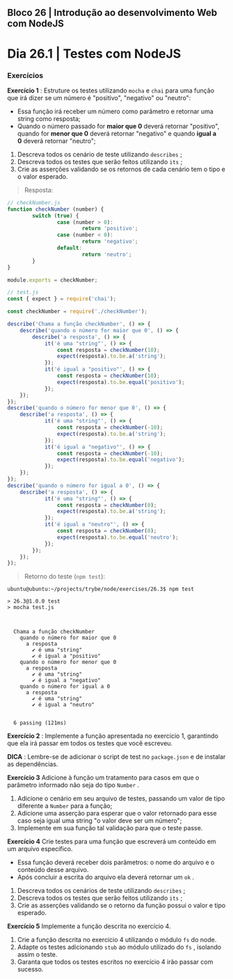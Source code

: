 ## Bloco 26 | Introdução ao desenvolvimento Web com NodeJS
# Dia 26.1 | Testes com NodeJS

### Exercícios

**Exercício 1** : Estruture os testes utilizando `mocha` e `chai` para uma função que irá dizer se um número é "positivo", "negativo" ou "neutro":

- Essa função irá receber um número como parâmetro e retornar uma string como resposta;
- Quando o número passado for **maior que 0** deverá retornar "positivo", quando for **menor que 0** deverá retornar "negativo" e quando **igual a 0** deverá retornar "neutro";
1. Descreva todos os cenário de teste utilizando `describes` ;
2. Descreva todos os testes que serão feitos utilizando `its` ;
3. Crie as asserções validando se os retornos de cada cenário tem o tipo e o valor esperado.

> Resposta:
```jsx
// checkNumber.js
function checkNumber (number) {
        switch (true) {
                case (number > 0):
                        return 'positivo';
                case (number < 0):
                        return 'negativo';
                default:
                        return 'neutro';
        }
}

module.exports = checkNumber;
```

```jsx
// test.js
const { expect } = require('chai');

const checkNumber = require('./checkNumber');

describe('Chama a função checkNumber', () => {
    describe('quando o número for maior que 0', () => {
        describe('a resposta', () => {
            it('é uma "string"', () => {
                const resposta = checkNumber(10);
                expect(resposta).to.be.a('string');
            });
            it('é igual a "positivo"', () => {
                const resposta = checkNumber(10);
                expect(resposta).to.be.equal('positivo');
            });
    });
});
describe('quando o número for menor que 0', () => {
    describe('a resposta', () => {
            it('é uma "string"', () => {
                const resposta = checkNumber(-10);
                expect(resposta).to.be.a('string');
            });
            it('é igual a "negativo"', () => {
                const resposta = checkNumber(-10);
                expect(resposta).to.be.equal('negativo');
            });
    });
});
describe('quando o número for igual a 0', () => {
    describe('a resposta', () => {
            it('é uma "string"', () => {
                const resposta = checkNumber(0);
                expect(resposta).to.be.a('string');
            });
            it('é igual a "neutro"', () => {
                const resposta = checkNumber(0);
                expect(resposta).to.be.equal('neutro');
            });
        });
    });
});
```
> Retorno do teste (`npm test`):
```shell
ubuntu@ubuntu:~/projects/trybe/node/exercises/26.3$ npm test

> 26.3@1.0.0 test
> mocha test.js



  Chama a função checkNumber
    quando o número for maior que 0
      a resposta
        ✔ é uma "string"
        ✔ é igual a "positivo"
    quando o número for menor que 0
      a resposta
        ✔ é uma "string"
        ✔ é igual a "negativo"
    quando o número for igual a 0
      a resposta
        ✔ é uma "string"
        ✔ é igual a "neutro"


  6 passing (121ms)
```

**Exercício 2** : Implemente a função apresentada no exercício 1, garantindo que ela irá passar em todos os testes que você escreveu.

**DICA** : Lembre-se de adicionar o script de test no `package.json` e de instalar as dependências.

**Exercício 3** Adicione à função um tratamento para casos em que o parâmetro informado não seja do tipo `Number` .

1. Adicione o cenário em seu arquivo de testes, passando um valor de tipo diferente a `Number` para a função;
2. Adicione uma asserção para esperar que o valor retornado para esse caso seja igual uma string "o valor deve ser um número";
3. Implemente em sua função tal validação para que o teste passe.

**Exercício 4** Crie testes para uma função que escreverá um conteúdo em um arquivo específico.

- Essa função deverá receber dois parâmetros: o nome do arquivo e o conteúdo desse arquivo.
- Após concluir a escrita do arquivo ela deverá retornar um `ok` .
1. Descreva todos os cenários de teste utilizando `describes` ;
2. Descreva todos os testes que serão feitos utilizando `its` ;
3. Crie as asserções validando se o retorno da função possui o valor e tipo esperado.

**Exercício 5** Implemente a função descrita no exercício 4.

1. Crie a função descrita no exercício 4 utilizando o módulo `fs` do node.
2. Adapte os testes adicionando `stub` ao módulo utilizado do `fs` , isolando assim o teste.
3. Garanta que todos os testes escritos no exercício 4 irão passar com sucesso.